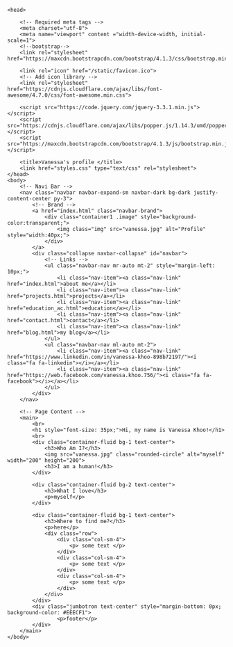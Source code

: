 <!DOCTYPE html>

<html lang="en">

    <head>

        <!-- Required meta tags -->
        <meta charset="utf-8">
        <meta name="viewport" content ="width-device-width, initial-scale=1">
        <!--bootstrap-->
        <link rel="stylesheet" href="https://maxcdn.bootstrapcdn.com/bootstrap/4.1.3/css/bootstrap.min.css">

        <link rel="icon" href="/static/favicon.ico">
        <!-- Add icon library -->
        <link rel="stylesheet" href="https://cdnjs.cloudflare.com/ajax/libs/font-awesome/4.7.0/css/font-awesome.min.css">

        <script src="https://code.jquery.com/jquery-3.3.1.min.js"></script>
        <script src="https://cdnjs.cloudflare.com/ajax/libs/popper.js/1.14.3/umd/popper.min.js"></script>
        <script src="https://maxcdn.bootstrapcdn.com/bootstrap/4.1.3/js/bootstrap.min.js"></script>
        
        <title>Vanessa's profile </title>
        <link href="styles.css" type="text/css" rel="stylesheet">
    </head>
    <body>
        <!-- Navi Bar -->
        <nav class="navbar navbar-expand-sm navbar-dark bg-dark justify-content-center py-3">
            <!-- Brand -->
            <a href="index.html" class="navbar-brand">
                <div class="container1 .image" style="background-color:transparent;">
                    <img class="img" src="vanessa.jpg" alt="Profile" style="width:40px;">
                </div>
            </a>
            <div class="collapse navbar-collapse" id="navbar">
                <!-- Links -->
                <ul class="navbar-nav mr-auto mt-2" style="margin-left: 10px;">
                    <li class="nav-item"><a class="nav-link" href="index.html">about me</a></li>
                    <li class="nav-item"><a class="nav-link" href="projects.html">projects</a></li>
                    <li class="nav-item"><a class="nav-link" href="education_ac.html">education</a></li>
                    <li class="nav-item"><a class="nav-link" href="contact.html">contact</a></li>
                    <li class="nav-item"><a class="nav-link" href="blog.html">my blog</a></li>
                </ul>
                <ul class="navbar-nav ml-auto mt-2">
                    <li class="nav-item"><a class="nav-link" href="https://www.linkedin.com/in/vanessa-khoo-898b72197/"><i class="fa fa-linkedin"></i></a></li>
                    <li class="nav-item"><a class="nav-link" href="https://web.facebook.com/vanessa.khoo.756/"><i class="fa fa-facebook"></i></a></li>
                </ul>
            </div>
        </nav>

        <!-- Page Content -->
        <main>
            <br>
            <h1 style="font-size: 35px;">Hi, my name is Vanessa Khoo!</h1>
            <br>
            <div class="container-fluid bg-1 text-center">
                <h3>Who Am I?</h3>
                <img src="vanessa.jpg" class="rounded-circle" alt="myself" width="200" height="200">
                <h3>I am a human!</h3>
            </div>

            <div class="container-fluid bg-2 text-center">
                <h3>What I love</h3>
                <p>myself</p>
            </div>

            <div class="container-fluid bg-1 text-center">
                <h3>Where to find me?</h3>
                <p>here</p>
                <div class="row">
                    <div class="col-sm-4">
                        <p> some text </p>
                    </div>
                    <div class="col-sm-4">
                        <p> some text </p>
                    </div>
                    <div class="col-sm-4">
                        <p> some text </p>
                    </div>
                </div>
            </div>
            <div class="jumbotron text-center" style="margin-bottom: 0px; background-color: #EEECF1">
                    <p>footer</p> 
            </div>
        </main>
    </body>
</html>
